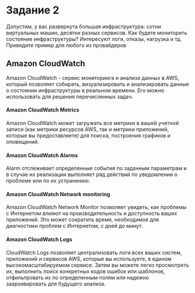 # Задание 2
Допустим, у вас развернута большая инфраструктура: сотни виртуальных машин, десятки разных сервисов. Как будете мониторить состояние инфраструктуры? Интересуют логи, отказы, нагрузка и тд. Приведите пример для любого из провайдеров
## Amazon CloudWatch
Amazon CloudWatch - сервис мониторинга и анализа данных в AWS, который позволяет собирать, визуализировать и анализировать данные о состоянии инфраструктуры в реальном времени. Его можно использовать для решения перечисленных задач.
#### Amazon CloudWatch  Metrics
Amazon CloudWatch может загружать все метрики в вашей учетной записи (как метрики ресурсов AWS, так и метрики приложений, которые вы предоставляете) для поиска, построения графиков и оповещений.
#### Amazon CloudWatch  Alarms
Alarm отслеживает определенные события по заданным параметрам и в случае их реализации выполняет ряд действий по уведомлении о проблеме или по их устранению.
#### Amazon CloudWatch  Network monitoring
Amazon CloudWatch Network Monitor позволяет увидеть, как проблемы с Интернетом влияют на производительность и доступность ваших приложений. Это может сократить время, необходимое для диагностики проблем с Интернетом, с дней до минут.
#### Amazon CloudWatch Logs
CloudWatch Logs позволяет централизовать логи всех ваших систем, приложений и сервисов AWS, которые вы используете, в едином высокомасштабируемом сервисе. Затем вы можете легко просмотреть их, выполнить поиск конкретных кодов ошибок или шаблонов, отфильтровать их по определенным полям или надежно заархивировать для будущего анализа.
